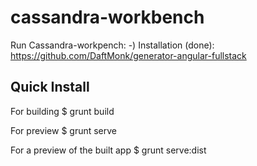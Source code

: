# cassandra-workbench


Run Cassandra-workpench:
-) Installation (done):
	https://github.com/DaftMonk/generator-angular-fullstack


## Quick Install

For building 
    $ grunt build

For preview
    $ grunt serve

For a preview of the built app
    $ grunt serve:dist

